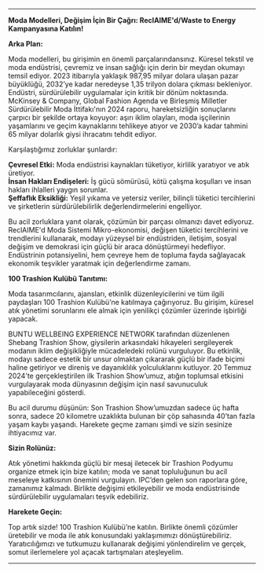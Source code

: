 ---

**Moda Modelleri, Değişim İçin Bir Çağrı: ReclAIME'd/Waste to Energy Kampanyasına Katılın!**

**Arka Plan:**

Moda modelleri, bu girişimin en önemli parçalarındansınız. Küresel tekstil ve moda endüstrisi, çevremiz ve insan sağlığı için derin bir meydan okumayı temsil ediyor. 2023 itibarıyla yaklaşık 987,95 milyar dolara ulaşan pazar büyüklüğü, 2032’ye kadar neredeyse 1,35 trilyon dolara çıkması bekleniyor. Endüstri, sürdürülebilir uygulamalar için kritik bir dönüm noktasında. McKinsey & Company, Global Fashion Agenda ve Birleşmiş Milletler Sürdürülebilir Moda İttifakı'nın 2024 raporu, hareketsizliğin sonuçlarını çarpıcı bir şekilde ortaya koyuyor: aşırı iklim olayları, moda işçilerinin yaşamlarını ve geçim kaynaklarını tehlikeye atıyor ve 2030’a kadar tahmini 65 milyar dolarlık giysi ihracatını tehdit ediyor.

Karşılaştığımız zorluklar şunlardır:

**Çevresel Etki:** Moda endüstrisi kaynakları tüketiyor, kirlilik yaratıyor ve atık üretiyor.  
**İnsan Hakları Endişeleri:** İş gücü sömürüsü, kötü çalışma koşulları ve insan hakları ihlalleri yaygın sorunlar.  
**Şeffaflık Eksikliği:** Yeşil yıkama ve yetersiz veriler, bilinçli tüketici tercihlerini ve şirketlerin sürdürülebilirlik değerlendirmelerini engelliyor.

Bu acil zorluklara yanıt olarak, çözümün bir parçası olmanızı davet ediyoruz. ReclAIME'd Moda Sistemi Mikro-ekonomisi, değişen tüketici tercihlerini ve trendlerini kullanarak, modayı yüzeysel bir endüstriden, iletişim, sosyal değişim ve demokrasi için güçlü bir araca dönüştürmeyi hedefliyor. Endüstrinin potansiyelini, hem çevreye hem de topluma fayda sağlayacak ekonomik teşvikler yaratmak için değerlendirme zamanı.

**100 Trashion Kulübü Tanıtımı:**

Moda tasarımcılarını, ajansları, etkinlik düzenleyicilerini ve tüm ilgili paydaşları 100 Trashion Kulübü’ne katılmaya çağırıyoruz. Bu girişim, küresel atık yönetimi sorunlarını ele almak için yenilikçi çözümler üzerinde işbirliği yapacak.

BUNTU WELLBEING EXPERIENCE NETWORK tarafından düzenlenen Shebang Trashion Show, giysilerin arkasındaki hikayeleri sergileyerek modanın iklim değişikliğiyle mücadeledeki rolünü vurguluyor. Bu etkinlik, modayı sadece estetik bir unsur olmaktan çıkararak güçlü bir ifade biçimi haline getiriyor ve direniş ve dayanıklılık yolculuklarını kutluyor. 20 Temmuz 2024'te gerçekleştirilen ilk Trashion Show’umuz, atığın toplumsal etkisini vurgulayarak moda dünyasının değişim için nasıl savunuculuk yapabileceğini gösterdi.

Bu acil durumu düşünün: Son Trashion Show’umuzdan sadece üç hafta sonra, sadece 20 kilometre uzaklıkta bulunan bir çöp sahasında 40’tan fazla yaşam kaybı yaşandı. Harekete geçme zamanı şimdi ve sizin sesinize ihtiyacımız var.

**Sizin Rolünüz:**

Atık yönetimi hakkında güçlü bir mesaj iletecek bir Trashion Podyumu organize etmek için bize katılın; moda ve sanat topluluğunun bu acil meseleye katkısının önemini vurgulayın. IPC’den gelen son raporlara göre, zamanımız kalmadı. Birlikte değişimi etkileyebilir ve moda endüstrisinde sürdürülebilir uygulamaları teşvik edebiliriz.

**Harekete Geçin:**

Top artık sizde! 100 Trashion Kulübü’ne katılın. Birlikte önemli çözümler üretebilir ve moda ile atık konusundaki yaklaşımımızı dönüştürebiliriz. Yaratıcılığımızı ve tutkumuzu kullanarak değişimi yönlendirelim ve gerçek, somut ilerlemelere yol açacak tartışmaları ateşleyelim.

---